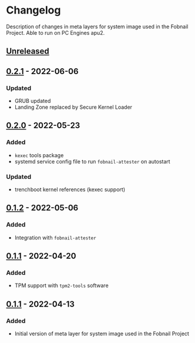 # Changelog
Description of changes in meta layers for system image used in the Fobnail
Project. Able to run on PC Engines apu2.

## [Unreleased]

## [0.2.1] - 2022-06-06
### Updated

- GRUB updated
- Landing Zone replaced by Secure Kernel Loader

## [0.2.0] - 2022-05-23
### Added

- `kexec` tools package
- systemd service config file to run `fobnail-attester` on autostart

### Updated
- trenchboot kernel references (kexec support)

## [0.1.2] - 2022-05-06
### Added

- Integration with `fobnail-attester`

## [0.1.1] - 2022-04-20
### Added

- TPM support with `tpm2-tools` software

## [0.1.1] - 2022-04-13
### Added

- Initial version of meta layer for system image used in the Fobnail Project

[Unreleased]: https://github.com/fobnail/meta-fobnail/compare/v0.2.1...HEAD
[0.2.1]: https://github.com/fobnail/meta-fobnail/compare/v0.2.0...v0.2.1
[0.2.0]: https://github.com/fobnail/meta-fobnail/compare/v0.1.2...v0.2.0
[0.1.2]: https://github.com/fobnail/meta-fobnail/compare/v0.1.1...v0.1.2
[0.1.1]: https://github.com/fobnail/meta-fobnail/compare/v0.1.0...v0.1.1
[0.1.0]: https://github.com/fobnail/meta-fobnail/compare/3274b50a7b5d5a18f97c19412e06e98a7bcdb0d3...v0.1.0

